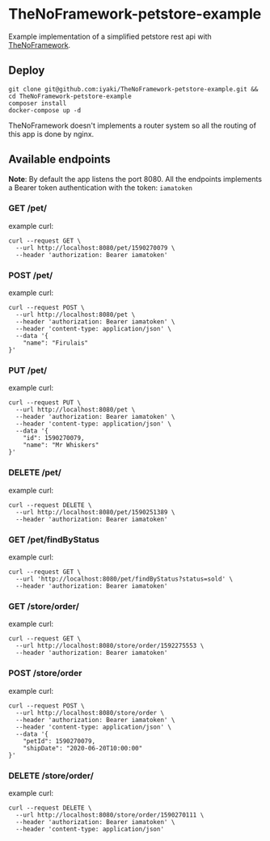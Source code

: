 # TheNoFramework-petstore-example
Example implementation of a simplified petstore rest api with [TheNoFramework](https://github.com/iyaki/TheNoFramework).

## Deploy
```shell
git clone git@github.com:iyaki/TheNoFramework-petstore-example.git && cd TheNoFramework-petstore-example
composer install
docker-compose up -d
```
TheNoFramework doesn't implements a router system so all the routing of this app is done by nginx.

## Available endpoints
**Note**: By default the app listens the port 8080.
All the endpoints implements a Bearer token authentication with the token: `iamatoken`

### GET /pet/<id>
example curl:
```shell
curl --request GET \
  --url http://localhost:8080/pet/1590270079 \
  --header 'authorization: Bearer iamatoken'
```

### POST /pet/
example curl:
```shell
curl --request POST \
  --url http://localhost:8080/pet \
  --header 'authorization: Bearer iamatoken' \
  --header 'content-type: application/json' \
  --data '{
	"name": "Firulais"
}'
```

### PUT /pet/
example curl:
```shell
curl --request PUT \
  --url http://localhost:8080/pet \
  --header 'authorization: Bearer iamatoken' \
  --header 'content-type: application/json' \
  --data '{
	"id": 1590270079,
	"name": "Mr Whiskers"
}'
```

### DELETE /pet/<id>
example curl:
```shell
curl --request DELETE \
  --url http://localhost:8080/pet/1590251389 \
  --header 'authorization: Bearer iamatoken'
```

### GET /pet/findByStatus
example curl:
```shell
curl --request GET \
  --url 'http://localhost:8080/pet/findByStatus?status=sold' \
  --header 'authorization: Bearer iamatoken'
```

### GET /store/order/<id>
example curl:
```shell
curl --request GET \
  --url http://localhost:8080/store/order/1592275553 \
  --header 'authorization: Bearer iamatoken'
```

### POST /store/order
example curl:
```shell
curl --request POST \
  --url http://localhost:8080/store/order \
  --header 'authorization: Bearer iamatoken' \
  --header 'content-type: application/json' \
  --data '{
	"petId": 1590270079,
	"shipDate": "2020-06-20T10:00:00"
}'
```

### DELETE /store/order/<id>
example curl:
```shell
curl --request DELETE \
  --url http://localhost:8080/store/order/1590270111 \
  --header 'authorization: Bearer iamatoken' \
  --header 'content-type: application/json'
```
